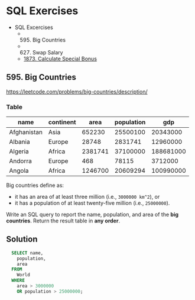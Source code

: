 # SQL Exercises
- SQL Excercises
  - 595. Big Countries
  - 627. Swap Salary
  - [1873. Calculate Special Bonus](https://github.com/rykiprince/Practices/tree/main/SQL/1873.%20Calculate%20Special%20Bonus)

## 595. Big Countries
https://leetcode.com/problems/big-countries/description/

### Table

| name            | continent  | area       | population   | gdp           |
|-----------------|------------|------------|--------------|---------------|
| Afghanistan     | Asia       | 652230     | 25500100     | 20343000      |
| Albania         | Europe     | 28748      | 2831741      | 12960000      |
| Algeria         | Africa     | 2381741    | 37100000     | 188681000     |
| Andorra         | Europe     | 468        | 78115        | 3712000       |
| Angola          | Africa     | 1246700    | 20609294     | 100990000     |

Big countries define as:
  - it has an area of at least three million (i.e., `3000000 km^2`), or
  - it has a population of at least twenty-five million (i.e., `25000000`).

Write an SQL query to report the name, population, and area of the **big countries**.
Return the result table in **any order**.

## Solution
```sql
  SELECT name,
    population,
    area
  FROM
    World
  WHERE
    area > 3000000
    OR population > 25000000;
```
